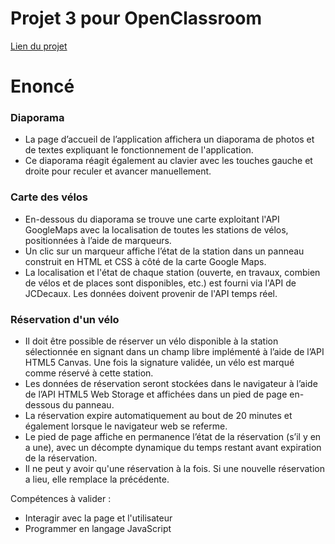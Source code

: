 # Projet 3 pour OpenClassroom

[Lien du projet](https://velo-open-classroom.herokuapp.com/)

# Enoncé

### Diaporama

* La page d’accueil de l’application affichera un diaporama de photos et de textes expliquant le fonctionnement de l'application.
* Ce diaporama réagit également au clavier avec les touches gauche et droite pour reculer et avancer manuellement.

### Carte des vélos

* En-­dessous du diaporama se trouve une carte exploitant l'API GoogleMaps avec la localisation de toutes les stations de vélos, positionnées à l’aide de marqueurs.
* Un clic sur un marqueur affiche l’état de la station dans un panneau construit en HTML et
CSS à côté de la carte Google Maps.
* La localisation et l'état de chaque station (ouverte, en travaux, combien de vélos et de places sont disponibles, etc.) est fourni via l'API de JCDecaux. Les données doivent provenir de l'API temps réel.

### Réservation d'un vélo

* Il doit être possible de réserver un vélo disponible à la station sélectionnée en signant dans un champ libre implémenté à l’aide de l’API HTML5 Canvas. Une fois la signature validée, un vélo est marqué comme réservé à cette station.
* Les données de réservation seront stockées dans le navigateur à l’aide de l’API HTML5 Web Storage et affichées dans un pied de page en­-dessous du panneau.
* La réservation expire automatiquement au bout de 20 minutes et également lorsque le navigateur web se referme.
* Le pied de page affiche en permanence l’état de la réservation (s’il y en a une), avec un décompte dynamique du temps restant avant expiration de la réservation.
* Il ne peut y avoir qu'une réservation à la fois. Si une nouvelle réservation a lieu, elle remplace la précédente.

Compétences à valider :

* Interagir avec la page et l'utilisateur
* Programmer en langage JavaScript
